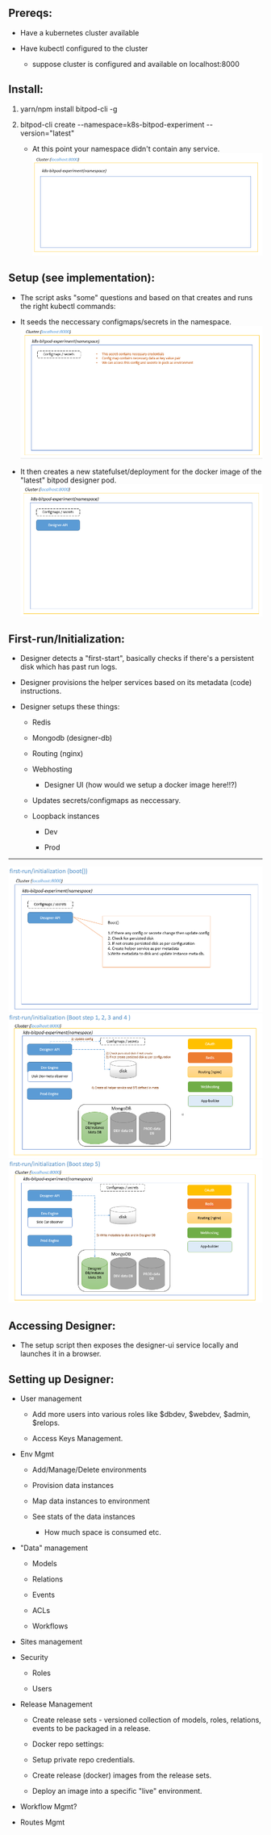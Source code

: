 ## Prereqs:

- Have a kubernetes cluster available

- Have kubectl configured to the cluster

    - suppose cluster is configured and  available on localhost:8000 

## Install:

1. yarn/npm install bitpod-cli -g

2. bitpod-cli create --namespace=k8s-bitpod-experiment --version="latest"

    - At this point your namespace didn't contain any service.
    ![alt text](./docs/images/default_namespace.PNG)
       
## Setup (see implementation):

- The script asks "some" questions and based on that creates and runs the right kubectl commands:

- It seeds the neccessary configmaps/secrets in the namespace.
![alt text](./docs/images/configmap.PNG)

- It then creates a new statefulset/deployment for the docker image of the "latest" bitpod designer pod.
![alt text](./docs/images/add_designer.PNG)

 

## First-run/Initialization:

- Designer detects a "first-start", basically checks if there's a persistent disk which has past run logs.

- Designer provisions the helper services based on its metadata (code) instructions.

- Designer setups these things:

  - Redis

  - Mongodb (designer-db)

  - Routing (nginx)

  - Webhosting

    - Designer UI (how would we setup a docker image here!!?)

  - Updates secrets/configmaps as neccessary.

  - Loopback instances

    - Dev

    - Prod

-----------------------------
![alt text](./docs/images/first_run_boot.PNG)
![alt text](./docs/images/first_run_boot_step1to4.PNG)
![alt text](./docs/images/first_run_boot_step5.PNG)


## Accessing Designer:

- The setup script then exposes the designer-ui service locally and launches it in a browser.

 

## Setting up Designer:

- User management

  - Add more users into various roles like $dbdev, $webdev, $admin, $relops.

  - Access Keys Management.

- Env Mgmt

  - Add/Manage/Delete environments

  - Provision data instances

  - Map data instances to environment

  - See stats of the data instances

    - How much space is consumed etc.

- "Data" management

  - Models

  - Relations

  - Events

  - ACLs

  - Workflows

 - Sites management

- Security

  - Roles

  - Users

- Release Management

  - Create release sets - versioned collection of models, roles, relations, events to be packaged in a release.

  - Docker repo settings:

   - Setup private repo credentials.

  - Create release (docker) images from the release sets.

  - Deploy an image into a specific "live" environment.

- Workflow Mgmt?

- Routes Mgmt